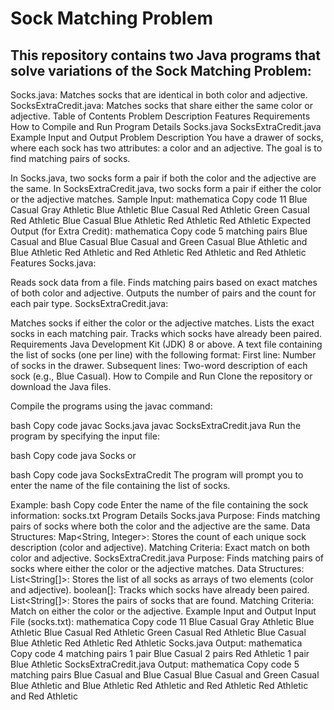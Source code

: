 # Sock Matching Problem
## This repository contains two Java programs that solve variations of the Sock Matching Problem:

Socks.java: Matches socks that are identical in both color and adjective.
SocksExtraCredit.java: Matches socks that share either the same color or adjective.
Table of Contents
Problem Description
Features
Requirements
How to Compile and Run
Program Details
Socks.java
SocksExtraCredit.java
Example Input and Output
Problem Description
You have a drawer of socks, where each sock has two attributes: a color and an adjective. The goal is to find matching pairs of socks.

In Socks.java, two socks form a pair if both the color and the adjective are the same.
In SocksExtraCredit.java, two socks form a pair if either the color or the adjective matches.
Sample Input:
mathematica
Copy code
11
Blue Casual
Gray Athletic
Blue Athletic
Blue Casual
Red Athletic
Green Casual
Red Athletic
Blue Casual
Blue Athletic
Red Athletic
Red Athletic
Expected Output (for Extra Credit):
mathematica
Copy code
5 matching pairs
Blue Casual and Blue Casual
Blue Casual and Green Casual
Blue Athletic and Blue Athletic
Red Athletic and Red Athletic
Red Athletic and Red Athletic
Features
Socks.java:

Reads sock data from a file.
Finds matching pairs based on exact matches of both color and adjective.
Outputs the number of pairs and the count for each pair type.
SocksExtraCredit.java:

Matches socks if either the color or the adjective matches.
Lists the exact socks in each matching pair.
Tracks which socks have already been paired.
Requirements
Java Development Kit (JDK) 8 or above.
A text file containing the list of socks (one per line) with the following format:
First line: Number of socks in the drawer.
Subsequent lines: Two-word description of each sock (e.g., Blue Casual).
How to Compile and Run
Clone the repository or download the Java files.

Compile the programs using the javac command:

bash
Copy code
javac Socks.java
javac SocksExtraCredit.java
Run the program by specifying the input file:

bash
Copy code
java Socks
or

bash
Copy code
java SocksExtraCredit
The program will prompt you to enter the name of the file containing the list of socks.

Example:
bash
Copy code
Enter the name of the file containing the sock information: socks.txt
Program Details
Socks.java
Purpose: Finds matching pairs of socks where both the color and the adjective are the same.
Data Structures:
Map<String, Integer>: Stores the count of each unique sock description (color and adjective).
Matching Criteria: Exact match on both color and adjective.
SocksExtraCredit.java
Purpose: Finds matching pairs of socks where either the color or the adjective matches.
Data Structures:
List<String[]>: Stores the list of all socks as arrays of two elements (color and adjective).
boolean[]: Tracks which socks have already been paired.
List<String[]>: Stores the pairs of socks that are found.
Matching Criteria: Match on either the color or the adjective.
Example Input and Output
Input File (socks.txt):
mathematica
Copy code
11
Blue Casual
Gray Athletic
Blue Athletic
Blue Casual
Red Athletic
Green Casual
Red Athletic
Blue Casual
Blue Athletic
Red Athletic
Red Athletic
Socks.java Output:
mathematica
Copy code
4 matching pairs
1 pair Blue Casual
2 pairs Red Athletic
1 pair Blue Athletic
SocksExtraCredit.java Output:
mathematica
Copy code
5 matching pairs
Blue Casual and Blue Casual
Blue Casual and Green Casual
Blue Athletic and Blue Athletic
Red Athletic and Red Athletic
Red Athletic and Red Athletic

